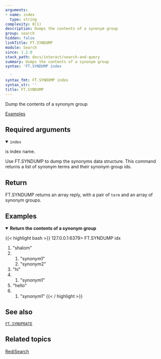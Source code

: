 ```yaml
---
arguments:
- name: index
  type: string
complexity: O(1)
description: Dumps the contents of a synonym group
group: search
hidden: false
linkTitle: FT.SYNDUMP
module: Search
since: 1.2.0
stack_path: docs/interact/search-and-query
summary: Dumps the contents of a synonym group
syntax: 'FT.SYNDUMP index

  '
syntax_fmt: FT.SYNDUMP index
syntax_str: ''
title: FT.SYNDUMP
---
```


Dump the contents of a synonym group

[Examples](#examples)

## Required arguments

<details open>
<summary><code>index</code></summary>

is index name.
</details>

Use FT.SYNDUMP to dump the synonyms data structure. This command returns a list of synonym terms and their synonym group ids.

## Return

FT.SYNDUMP returns an array reply, with a pair of `term` and an array of synonym groups.

## Examples

<details open>
<summary><b>Return the contents of a synonym group</b></summary>

{{< highlight bash >}}
127.0.0.1:6379> FT.SYNDUMP idx
1) "shalom"
2) 1) "synonym1"
   2) "synonym2"
3) "hi"
4) 1) "synonym1"
5) "hello"
6) 1) "synonym1"
{{< / highlight >}}
</details>

## See also

[`FT.SYNUPDATE`](/commands/ft.synupdate) 

## Related topics

[RediSearch](/docs/stack/search)